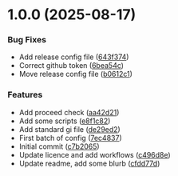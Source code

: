 # 1.0.0 (2025-08-17)


### Bug Fixes

* Add release config file ([643f374](https://github.com/zDavidB/dotfiles-public/commit/643f3746e4ab87e6bd6d82b353d405e90dbbf911))
* Correct github token ([6bea54c](https://github.com/zDavidB/dotfiles-public/commit/6bea54c9486e3af98d526646ac8ed737c9f7c5f2))
* Move release config file ([b0612c1](https://github.com/zDavidB/dotfiles-public/commit/b0612c174b667059555abbbe80b7e1120d0f51ee))


### Features

* Add proceed check ([aa42d21](https://github.com/zDavidB/dotfiles-public/commit/aa42d21e07a8bc64d0cb72646531786f6d1dac32))
* Add some scripts ([e8f1c82](https://github.com/zDavidB/dotfiles-public/commit/e8f1c824deeef9d77e1d2a88c8897b9d25dd9a08))
* Add standard gi file ([de29ed2](https://github.com/zDavidB/dotfiles-public/commit/de29ed2fae260db5d7257b4cc5173fc3e48323b8))
* First batch of config ([7ec4837](https://github.com/zDavidB/dotfiles-public/commit/7ec48374d07e4f9913b011e731af1fe8c805d682))
* Initial commit ([c7b2065](https://github.com/zDavidB/dotfiles-public/commit/c7b2065b494d36cc8c29082dcfec6889bb5a77ea))
* Update licence and add workflows ([c496d8e](https://github.com/zDavidB/dotfiles-public/commit/c496d8eb672628560b0a7db6a0587b3a345672ca))
* Update readme, add some blurb ([cfdd77d](https://github.com/zDavidB/dotfiles-public/commit/cfdd77d50624819be9aa2ec1a81cfb16fdab2403))
